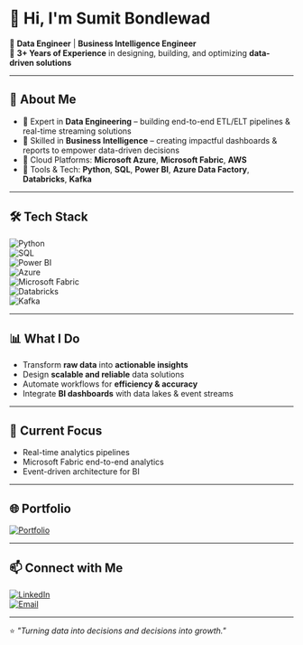 # 👋 Hi, I'm Sumit Bondlewad  

💼 **Data Engineer** | **Business Intelligence Engineer**  
📅 **3+ Years of Experience** in designing, building, and optimizing **data-driven solutions**  

---

## 🚀 About Me  
- 🔹 Expert in **Data Engineering** – building end-to-end ETL/ELT pipelines & real-time streaming solutions  
- 🔹 Skilled in **Business Intelligence** – creating impactful dashboards & reports to empower data-driven decisions  
- 🔹 Cloud Platforms: **Microsoft Azure**, **Microsoft Fabric**, **AWS**  
- 🔹 Tools & Tech: **Python**, **SQL**, **Power BI**, **Azure Data Factory**, **Databricks**, **Kafka**  

---

## 🛠 Tech Stack  
![Python](https://img.shields.io/badge/Python-3776AB?style=for-the-badge&logo=python&logoColor=white)  
![SQL](https://img.shields.io/badge/SQL-336791?style=for-the-badge&logo=postgresql&logoColor=white)  
![Power BI](https://img.shields.io/badge/PowerBI-F2C811?style=for-the-badge&logo=powerbi&logoColor=black)  
![Azure](https://img.shields.io/badge/Azure-0078D4?style=for-the-badge&logo=microsoftazure&logoColor=white)  
![Microsoft Fabric](https://img.shields.io/badge/Microsoft%20Fabric-4F46E5?style=for-the-badge&logo=microsoft&logoColor=white)  
![Databricks](https://img.shields.io/badge/Databricks-EF3B2D?style=for-the-badge&logo=databricks&logoColor=white)  
![Kafka](https://img.shields.io/badge/Kafka-231F20?style=for-the-badge&logo=apachekafka&logoColor=white)  

---

## 📊 What I Do  
- Transform **raw data** into **actionable insights**  
- Design **scalable and reliable** data solutions  
- Automate workflows for **efficiency & accuracy**  
- Integrate **BI dashboards** with data lakes & event streams  

---

## 🎯 Current Focus  
- Real-time analytics pipelines  
- Microsoft Fabric end-to-end analytics  
- Event-driven architecture for BI  

---

## 🌐 Portfolio  
[![Portfolio](https://img.shields.io/badge/My%20Portfolio-000000?style=for-the-badge&logo=vercel&logoColor=white)](https://sumitbportfolio.vercel.app/)  

---

## 📫 Connect with Me  
[![LinkedIn](https://img.shields.io/badge/LinkedIn-0077B5?style=for-the-badge&logo=linkedin&logoColor=white)](https://www.linkedin.com/in/sumitbondlewad/)  
[![Email](https://img.shields.io/badge/Email-D14836?style=for-the-badge&logo=gmail&logoColor=white)](mailto:bondlewadsumit@gmail.com)  

---

⭐ *"Turning data into decisions and decisions into growth."*  
